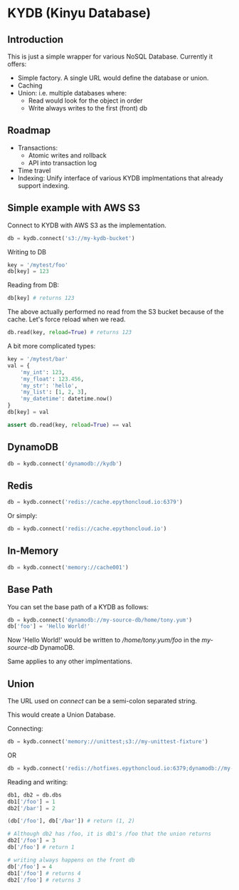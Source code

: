 # KYDB (Kinyu Database)

## Introduction

This is just a simple wrapper for various NoSQL Database. Currently it offers:

 * Simple factory. A single URL would define the database or union.
 * Caching
 * Union: i.e. multiple databases where:
   * Read would look for the object in order
   * Write always writes to the first (front) db
   
## Roadmap
 * Transactions:
   * Atomic writes and rollback
   * API into transaction log
 * Time travel
 * Indexing: Unify interface of various KYDB implmentations that already support indexing.
 
## Simple example with AWS S3
   
Connect to KYDB with AWS S3 as the implementation.

```python
db = kydb.connect('s3://my-kydb-bucket')
```

Writing to DB

```python
key = '/mytest/foo'
db[key] = 123
```

Reading from DB:

```python
db[key] # returns 123
```

The above actually performed no read from the S3 bucket because of the cache.
Let's force reload when we read.

```python
db.read(key, reload=True) # returns 123
```

A bit more complicated types:

```python
key = '/mytest/bar'
val = {
    'my_int': 123,
    'my_float': 123.456,
    'my_str': 'hello',
    'my_list': [1, 2, 3],
    'my_datetime': datetime.now()
}
db[key] = val

assert db.read(key, reload=True) == val
```

## DynamoDB

```python
db = kydb.connect('dynamodb://kydb')
```

## Redis

```python
db = kydb.connect('redis://cache.epythoncloud.io:6379')
```

Or simply:

```python
db = kydb.connect('redis://cache.epythoncloud.io')
```

## In-Memory

```python
db = kydb.connect('memory://cache001')
```

## Base Path

You can set the base path of a KYDB as follows:

```python
db = kydb.connect('dynamodb://my-source-db/home/tony.yum')
db['foo'] = 'Hello World!'
```

Now 'Hello World!' would be written to */home/tony.yum/foo* in the *my-source-db* DynamoDB.

Same applies to any other implmentations.

## Union

The URL used on *connect* can be a semi-colon separated string.

This would create a Union Database.

Connecting:

```python
db = kydb.connect('memory://unittest;s3://my-unittest-fixture')
```
OR

```python
db = kydb.connect('redis://hotfixes.epythoncloud.io:6379;dynamodb://my-prod-src-db')
```

Reading and writing:

```python
db1, db2 = db.dbs
db1['/foo'] = 1
db2['/bar'] = 2

(db['/foo'], db['/bar']) # return (1, 2)

# Although db2 has /foo, it is db1's /foo that the union returns
db2['/foo'] = 3
db['/foo'] # return 1

# writing always happens on the front db
db['/foo'] = 4
db1['/foo'] # returns 4
db2['/foo'] # returns 3
```
